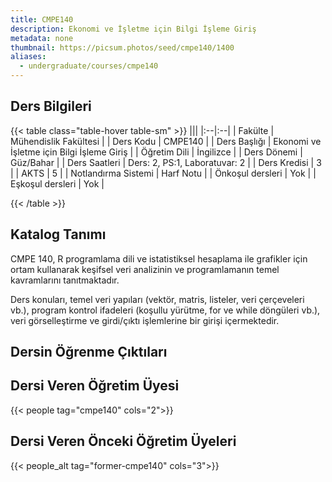 ```yaml
---
title: CMPE140
description: Ekonomi ve İşletme için Bilgi İşleme Giriş
metadata: none
thumbnail: https://picsum.photos/seed/cmpe140/1400
aliases:
  - undergraduate/courses/cmpe140
---
```


## Ders Bilgileri

<!-- prettier-ignore-start -->
{{< table class="table-hover table-sm" >}}
|||
|:--|:--|
| Fakülte | Mühendislik Fakültesi |
| Ders Kodu | CMPE140 |
| Ders Başlığı | Ekonomi ve İşletme için Bilgi İşleme Giriş |
| Öğretim Dili | İngilizce |
| Ders Dönemi | Güz/Bahar |
| Ders Saatleri | Ders: 2, PS:1, Laboratuvar: 2 |
| Ders Kredisi | 3 |
| AKTS | 5 |
| Notlandırma Sistemi | Harf Notu |
| Önkoşul dersleri | Yok |
| Eşkoşul dersleri | Yok |

{{< /table >}}
<!-- prettier-ignore-end -->

## Katalog Tanımı

CMPE 140, R programlama dili ve istatistiksel hesaplama ile grafikler için ortam kullanarak keşifsel veri analizinin ve programlamanın temel kavramlarını tanıtmaktadır.

Ders konuları, temel veri yapıları (vektör, matris, listeler, veri çerçeveleri vb.), program kontrol ifadeleri (koşullu yürütme, for ve while döngüleri vb.), veri görselleştirme ve girdi/çıktı işlemlerine bir girişi içermektedir.


## Dersin Öğrenme Çıktıları


## Dersi Veren Öğretim Üyesi

{{< people tag="cmpe140" cols="2">}}

## Dersi Veren Önceki Öğretim Üyeleri

{{< people_alt tag="former-cmpe140" cols="3">}}
